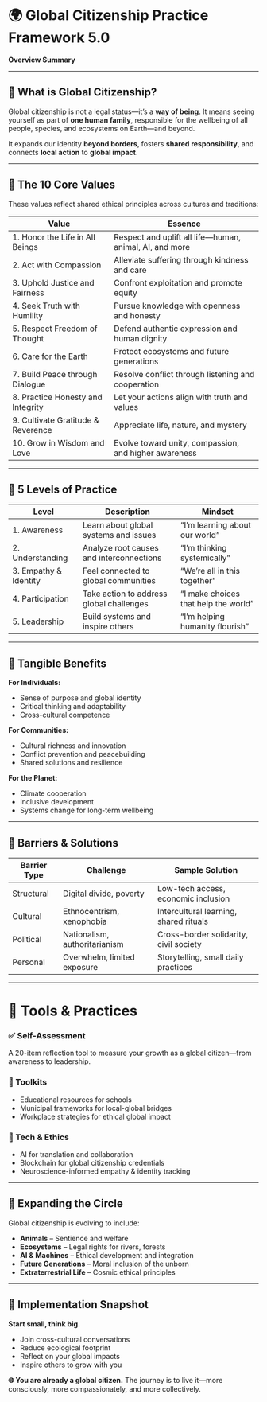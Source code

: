 # 🌍 Global Citizenship Practice Framework 5.0
**Overview Summary**

---

## 🔹 What is Global Citizenship?

Global citizenship is not a legal status—it’s a **way of being**. It means seeing yourself as part of **one human family**, responsible for the wellbeing of all people, species, and ecosystems on Earth—and beyond.

It expands our identity **beyond borders**, fosters **shared responsibility**, and connects **local action** to **global impact**.

---

## 🔹 The 10 Core Values

These values reflect shared ethical principles across cultures and traditions:

| Value | Essence |
|----------------------------------|-----------------------------------------------------------|
| 1. Honor the Life in All Beings| Respect and uplift all life—human, animal, AI, and more |
| 2. Act with Compassion | Alleviate suffering through kindness and care |
| 3. Uphold Justice and Fairness | Confront exploitation and promote equity|
| 4. Seek Truth with Humility| Pursue knowledge with openness and honesty|
| 5. Respect Freedom of Thought| Defend authentic expression and human dignity |
| 6. Care for the Earth| Protect ecosystems and future generations |
| 7. Build Peace through Dialogue| Resolve conflict through listening and cooperation|
| 8. Practice Honesty and Integrity| Let your actions align with truth and values|
| 9. Cultivate Gratitude & Reverence | Appreciate life, nature, and mystery|
|10. Grow in Wisdom and Love | Evolve toward unity, compassion, and higher awareness |

---

## 🔹 5 Levels of Practice

| Level | Description | Mindset |
|-------|-------------------------------------------------|----------------------------------------|
| 1. Awareness | Learn about global systems and issues | “I’m learning about our world”|
| 2. Understanding | Analyze root causes and interconnections | “I’m thinking systemically” |
| 3. Empathy & Identity| Feel connected to global communities | “We’re all in this together”|
| 4. Participation | Take action to address global challenges | “I make choices that help the world”|
| 5. Leadership| Build systems and inspire others | “I’m helping humanity flourish” |

---

## 🔹 Tangible Benefits

**For Individuals:**
- Sense of purpose and global identity
- Critical thinking and adaptability
- Cross-cultural competence

**For Communities:**
- Cultural richness and innovation
- Conflict prevention and peacebuilding
- Shared solutions and resilience

**For the Planet:**
- Climate cooperation
- Inclusive development
- Systems change for long-term wellbeing

---

## 🔹 Barriers & Solutions

| Barrier Type | Challenge| Sample Solution |
|------------------|------------------------------------------|------------------------------------------|
| Structural| Digital divide, poverty | Low-tech access, economic inclusion|
| Cultural| Ethnocentrism, xenophobia | Intercultural learning, shared rituals |
| Political | Nationalism, authoritarianism | Cross-border solidarity, civil society |
| Personal| Overwhelm, limited exposure | Storytelling, small daily practices|

---

# 🔹 Tools & Practices

### ✅ Self-Assessment
A 20-item reflection tool to measure your growth as a global citizen—from awareness to leadership.

### 🧰 Toolkits
- Educational resources for schools
- Municipal frameworks for local-global bridges
- Workplace strategies for ethical global impact

### 🧠 Tech & Ethics
- AI for translation and collaboration
- Blockchain for global citizenship credentials
- Neuroscience-informed empathy & identity tracking

---

## 🔹 Expanding the Circle

Global citizenship is evolving to include:

- **Animals** – Sentience and welfare
- **Ecosystems** – Legal rights for rivers, forests
- **AI & Machines** – Ethical development and integration
- **Future Generations** – Moral inclusion of the unborn
- **Extraterrestrial Life** – Cosmic ethical principles

---

## 🔹 Implementation Snapshot

**Start small, think big.**
- Join cross-cultural conversations
- Reduce ecological footprint
- Reflect on your global impacts
- Inspire others to grow with you

**🌐 You are already a global citizen.**
The journey is to live it—more consciously, more compassionately, and more collectively.

